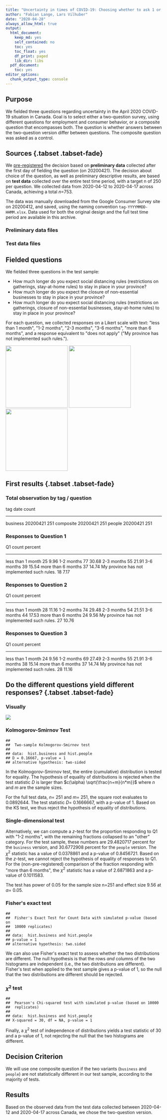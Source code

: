 ```yaml
---
title: "Uncertainty in times of COVID-19: Choosing whether to ask 1 or 2 questions"
author: "Fabian Lange, Lars Vilhuber"
date: "2020-04-28"
always_allow_html: true
output:
  html_document: 
    keep_md: yes
    self_contained: no
    toc: yes
    toc_float: yes
    df_print: paged
    lib_dir: libs
  pdf_document:
    toc: yes
editor_options:
  chunk_output_type: console
---
```




## Purpose

We fielded three questions regarding uncertainty in the April 2020 COVID-19 situation in Canada. Goal is to select either a two-question survey, using different questions for employment and consumer behavior, or a composite question that encompasses both. The question is whether answers between the two-question version differ between questions. The composite question was asked as a control. 





## Sources {.tabset .tabset-fade}

We [pre-registered](https://osf.io/729nr) the decision based on **preliminary data** collected after the first day of fielding the question (on 20200421). The decision about choice of the question, as well as preliminary descriptive results, are  based on **test data** collected over the entire test time period, with a target n of 250 per question. We collected data from 2020-04-12 to 2020-04-17 across Canada, achieving a total *n*=753.

The data was manually downloaded from the Google Consumer Survey site on 20200412, and saved, using the  naming convention `tag-YYYYMMDD-HHMM.xlsx`. Data used for both the original design and the full test time period are available in this archive.

### Preliminary data files

<!--html_preserve--><div id="htmlwidget-419be8a7575bf547dd4a" style="width:100%;height:auto;" class="datatables html-widget"></div>
<script type="application/json" data-for="htmlwidget-419be8a7575bf547dd4a">{"x":{"filter":"none","autoHideNavigation":true,"data":[["1","2","3"],["preliminary/survey-business-20200412-1044.xlsx","preliminary/survey-composite-20200412-1044.xlsx","preliminary/survey-people-20200412-1044.xlsx"],["20200412","20200412","20200412"],["1044","1044","1044"],["business","composite","people"]],"container":"<table class=\"display\">\n  <thead>\n    <tr>\n      <th> <\/th>\n      <th>Preliminary files<\/th>\n      <th>date<\/th>\n      <th>time<\/th>\n      <th>tag<\/th>\n    <\/tr>\n  <\/thead>\n<\/table>","options":{"dom":"t","order":[],"autoWidth":false,"orderClasses":false,"columnDefs":[{"orderable":false,"targets":0}]}},"evals":[],"jsHooks":[]}</script><!--/html_preserve-->

### Test data files

<!--html_preserve--><div id="htmlwidget-429e4ddd915e7ef39ee4" style="width:100%;height:auto;" class="datatables html-widget"></div>
<script type="application/json" data-for="htmlwidget-429e4ddd915e7ef39ee4">{"x":{"filter":"none","autoHideNavigation":true,"data":[["1","2","3"],["preliminary/survey-business-20200421-1520.xlsx","preliminary/survey-composite-20200421-1520.xlsx","preliminary/survey-people-20200421-1520.xlsx"],["20200421","20200421","20200421"],["1520","1520","1520"],["business","composite","people"]],"container":"<table class=\"display\">\n  <thead>\n    <tr>\n      <th> <\/th>\n      <th>Preliminary files<\/th>\n      <th>date<\/th>\n      <th>time<\/th>\n      <th>tag<\/th>\n    <\/tr>\n  <\/thead>\n<\/table>","options":{"dom":"t","order":[],"autoWidth":false,"orderClasses":false,"columnDefs":[{"orderable":false,"targets":0}]}},"evals":[],"jsHooks":[]}</script><!--/html_preserve-->


## Fielded questions 

We fielded three questions in the test sample:

- How much longer do you expect social distancing rules (restrictions on gatherings, stay-at-home rules) to stay in place in your province?
- How much longer do you expect the closure of non-essential businesses to stay in place in your province?
- How much longer do you expect social distancing rules (restrictions on gatherings, closure of non-essential businesses, stay-at-home rules) to stay in place in your province?

For each question, we collected responses on a Likert scale with text: "less than 1 month", "1-2 months", "2-3 months", "3-6 months", "more than 6 months", and a response equivalent to "does not apply" ("My province has not implemented such rules.").

<img src="questionnaires/Screenshot_Survey1_consumer.png" width="200px" />
<img src="questionnaires/Screenshot_Survey2_closures.png" width="200px" />
<img src="questionnaires/Screenshot_Survey3_composite.png" width="200px" />

## First results {.tabset .tabset-fade}

### Total observation by tag / question


tag         date        count
----------  ---------  ------
business    20200421      251
composite   20200421      251
people      20200421      251




### Responses to Question 1


Q1                                             count   percent
--------------------------------------------  ------  --------
less than 1 month                                 25      9.96
1-2 months                                        77     30.68
2-3 months                                        55     21.91
3-6 months                                        39     15.54
more than 6 months                                37     14.74
My province has not implemented such rules.       18      7.17

### Responses to Question 2


Q1                                             count   percent
--------------------------------------------  ------  --------
less than 1 month                                 28     11.16
1-2 months                                        74     29.48
2-3 months                                        54     21.51
3-6 months                                        44     17.53
more than 6 months                                24      9.56
My province has not implemented such rules.       27     10.76

### Responses to Question 3


Q1                                             count   percent
--------------------------------------------  ------  --------
less than 1 month                                 24      9.56
1-2 months                                        69     27.49
2-3 months                                        55     21.91
3-6 months                                        38     15.14
more than 6 months                                37     14.74
My province has not implemented such rules.       28     11.16

## Do the different questions yield different responses? {.tabset .tabset-fade}


### Visually

![](evaluation_files/figure-html/graph-1.png)<!-- -->

### Kolmogorov-Smirnov Test


```
## 
## 	Two-sample Kolmogorov-Smirnov test
## 
## data:  hist.business and hist.people
## D = 0.16667, p-value = 1
## alternative hypothesis: two-sided
```

In the Kolmogorov-Smirnov test, the entire (cumulative) distribution is tested for equality. The hypothesis of equality of distributions 
is rejected when the test statistic $D$  is larger than $c(\alpha) \sqrt{\frac{n+m}{n*m}}$ where $n$ and $m$ are the sample sizes. 

For the full test data, $n=$ 251 and $m=$ 251, the square root evaluates to 0.0892644. The test statistic $D=$ 0.1666667, with a p-value of 1. Based on the KS test, we thus  reject the hypothesis of equality of distributions.



### Single-dimensional test



Alternatively, we can compute a $z$-test for the  proportion responding to Q1 with "1-2 months", with the remaining fractions collapsed to an "other" category. For the test sample, these numbers are 29.4820717 percent for the `business`  version, and 30.6772908 percent for the `people` version. The $\chi^2$ statistic has a value of 0.0378861 and a p-value of 0.8456721. Based on the $z$-test, we cannot  reject the hypothesis of equality of responses to Q1. For the (non-pre-registered) comparison of the fraction responding with "more than 6 months", the $\chi^2$ statistic has a value of 2.6871863 and a p-value of 0.1011583.

The test has power of 0.05 for the sample size n=251 and effect size 9.56 at $\alpha =$ 0.05.

### Fisher's exact test


```
## 
## 	Fisher's Exact Test for Count Data with simulated p-value (based on
## 	10000 replicates)
## 
## data:  hist.business and hist.people
## p-value = 1
## alternative hypothesis: two.sided
```
We can also use Fisher's exact test to assess whether the two distributions are different. The null hypothesis is that the rows *and* columns of the two histograms are independent (i.e., the two distributions are different).
Fisher's test when applied to the test sample gives a p-value of 1, so the null that the two distributions are different  should be  rejected.

### $\chi^2$ test


```
## 
## 	Pearson's Chi-squared test with simulated p-value (based on 10000
## 	replicates)
## 
## data:  hist.business and hist.people
## X-squared = 30, df = NA, p-value = 1
```

Finally, a $\chi^2$ test of independence of distributions yields a test statistic of 30 and a p-value of 1, not rejecting the null that the two histograms are different.



## Decision Criterion

We will use one composite question if the two variants (`business` and `people`) are not statistically different in our test sample, according to the majority of tests.

## Results

Based on the observed data from the test data collected  between 2020-04-12 and 2020-04-17 across Canada, we chose the two-question version.
